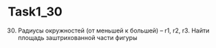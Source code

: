# Task1_30
30.	Радиусы окружностей (от меньшей к большей) – r1, r2, r3. Найти площадь заштрихованной части фигуры
